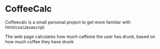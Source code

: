 # CoffeeCalc
Coffeecalc is a small personal project to get more familiar with html/css/Javascript

The web page calculates how much caffeine the user has drunk, based on how much coffee they have drunk
